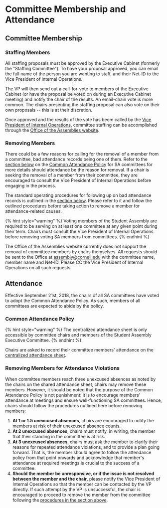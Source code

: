 # Committee Membership and Attendance

## Committee Membership

### Staffing Members

All staffing proposals must be approved by the Executive Cabinet \(formerly the "Staffing Committee"\). To have your proposal approved, you can email the full name of the person you are wanting to staff, and their Net-ID to the Vice President of Internal Operations.

The VP will then send out a call-for-vote to members of the Executive Cabinet \(or have the proposal be voted on during an Executive Cabinet meeting\) and notify the chair of the results. An email-chain vote is more common. The chairs presenting the staffing proposal can also vote on their own proposals -- this is at their discretion.

Once approved and the results of the vote has beem called by the [Vice President of Internal Operations](../assembly-operations/student-assembly-leadership.md#vice-president-of-internal-operations), committee staffing can be accomplished through the [Office of the Assemblies website](https://assembly.cornell.edu).

### Removing Members

There could be a few reasons for calling for the removal of a member from a committee, bad attendance records being one of them. Refer to the [section below](committee-attendance.md#attendance) on the [Common Attendance Policy](committee-attendance.md#common-attendance-policy) for SA committees for more details should attendance be the reason for removal.  If a chair is seeking the removal of a member from their committee, they are encouraged to consult the Vice President of Internal Operations before engaging in the process.

The standard operating procedures for following up on bad attendance records is outlined in the [section below](committee-attendance.md#attendance). Please refer to it and follow the outlined procedures before taking action to remove a member for attendance-related causes.

{% hint style="warning" %}
Voting members of the Student Assembly are required to be serving on at least one committee at any given point during their term. Chairs must consult the Vice President of Internal Operations before removing voting SA members from committees.
{% endhint %}

The Office of the Assemblies website currently does not support the removal of committee members by chairs themselves. All requests should be sent to the Office at assembly@cornell.edu with the committee name, member name and Net-ID. Please CC the Vice President of Internal Operations on all such requests.

## Attendance

Effective September 21st, 2018, the chairs of all SA committees have voted to adopt the Common Attendance Policy. As such, members of all committees are expected to abide by the policy.

### Common Attendance Policy

{% hint style="warning" %}
The centralized attendance sheet is only accessible by committee chairs and members of the Student Assembly Executive Committee.
{% endhint %}

Chairs are asked to record their committee members' attendance on the [centralized attendance sheet](http://go.cornellsa.com/attendance).

### Removing Members for Attendance Violations

When committee members reach three unexcused absences as noted by the chairs on the shared attendance sheet, chairs may remove these members. However, it should be noted that the purpose of the Common Attendance Policy is not punishment: it is to encourage members' attendance at meetings and ensure well-functioning SA committees. Hence, chairs should follow the procedures outlined here before removing members:

1. **At 1 or 1.5 unexcused absences**, chairs are encouraged to notify the members at risk of their unexcused absence counts.
2. **At 2 unexcused absences**, chairs must notify, in writing, the member that their standing in the committee is at risk.
3. **At 3 unexcused absences**, chairs must ask the member to clarify their reasons for repeated attendance violations, and to provide a plan going forward. That is, the member should agree to follow the attendance policy from that point onwards and acknowledge that member's attendance at required meetings is crucial to the success of a committee.
4. **Should the member be unresponsive, or if the issue is not resolved between the member and the chair**, please notify the Vice President of Internal Operations so that the member can be contacted by the VP directly. If such attempt by the VP is unsuccessful, the chair is encouraged to proceed to remove the member from the committee following the [procedures in the section above](committee-attendance.md#removing-members).



